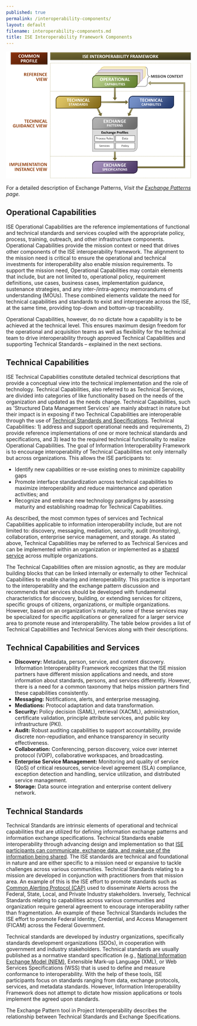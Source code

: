 ```yaml
---
published: true
permalink: /interoperability-components/
layout: default
filename: interoperability-components.md
title: ISE Interoperability Framework Components
---
```



![](/images/common-profile2.png)

For a detailed description of Exchange Patterns, *Visit the [Exchange Patterns](/exchange-patterns) page.*

## Operational Capabilities

ISE Operational Capabilities are the reference implementations of functional and technical standards and services coupled with the appropriate policy, process, training, outreach, and other infrastructure components. Operational Capabilities provide the mission context or need that drives other components of the ISE interoperability framework. The alignment to the mission need is critical to ensure the operational and technical investments for interoperability also enable mission requirements. To support the mission need, Operational Capabilities may contain elements that include, but are not limited to, operational policy, requirement definitions, use cases, business cases, implementation guidance, sustenance strategies, and any inter-/intra-agency memorandums of understanding (MOUs). These combined elements validate the need for technical capabilities and standards to exist and interoperate across the ISE, at the same time, providing top-down and bottom-up traceability.

Operational Capabilities, however, do no dictate how a capability is to be achieved at the technical level. This ensures maximum design freedom for the operational and acquisition teams as well as flexibility for the technical team to drive interoperability through approved Technical Capabilities and supporting Technical Standards – explained in the next sections.

## Technical Capabilities

ISE Technical Capabilities constitute detailed technical descriptions that provide a conceptual view into the technical implementation and the role of technology. Technical Capabilities, also referred to as Technical Services, are divided into categories of like functionality based on the needs of the organization and updated as the needs change. Technical Capabilities, such as 'Structured Data Management Services' are mainly abstract in nature but their impact is in exposing if two Technical Capabilities are interoperable through the use of [Technical Standards and Specifications](http://project-interoperability.github.io/standards-specifications/). Technical Capabilities: 1) address and support operational needs and requirements, 2) provide reference implementations of one or more technical standards and specifications, and 3) lead to the required technical functionality to realize Operational Capabilities. The goal of Information Interoperability Framework is to encourage interoperability of Technical Capabilities not only internally but across organizations. This allows the ISE participants to:

* Identify new capabilities or re-use existing ones to minimize capability gaps
* Promote interface standardization across technical capabilities to maximize interoperability and reduce maintenance and operation activities; and
* Recognize and embrace new technology paradigms by assessing maturity and establishing roadmap for Technical Capabilities.

As described, the most common types of services and Technical Capabilities applicable to information interoperability include, but are not limited to: discovery, messaging, mediation, security, audit (monitoring), collaboration, enterprise service management, and storage. As stated above, Technical Capabilities may be referred to as Technical Services and can be implemented within an organization or implemented as a [shared service](https://cio.gov/wp-content/uploads/downloads/2013/04/CIOC-Federal-Shared-Services-Implementation-Guide.pdf) across multiple organizations.

The Technical Capabilities often are mission agnostic, as they are modular building blocks that can be linked internally or externally to other Technical Capabilities to enable sharing and interoperability. This practice is important to the interoperability and the exchange pattern discussion and recommends that services should be developed with fundamental characteristics for discovery, building, or extending services for citizens, specific groups of citizens, organizations, or multiple organizations. However, based on an organization's maturity, some of these services may be specialized for specific applications or generalized for a larger service area to promote reuse and interoperability. The table below provides a list of Technical Capabilities and Technical Services along with their descriptions.

## Technical Capabilities and Services

* **Discovery:** Metadata, person, service, and content discovery. Information Interoperability Framework recognizes that the ISE mission partners have different mission applications and needs, and store information about standards, persons, and services differently. However, there is a need for a common taxonomy that helps mission partners find these capabilities consistently.
* **Messaging:** Notifications, alerts, and enterprise messaging.
* **Mediations:** Protocol adaptation and data transformation.
* **Security:** Policy decision (SAML), retrieval (XACML), administration, certificate validation, principle attribute services, and public key infrastructure (PKI).
* **Audit:** Robust auditing capabilities to support accountability, provide discrete non-repudiation, and enhance transparency in security effectiveness.
* **Collaboration:** Conferencing, person discovery, voice over internet protocol (VOIP), collaborative workspaces, and broadcasting.
* **Enterprise Service Management:** Monitoring and quality of service (QoS) of critical resources, service-level agreement (SLA) compliance, exception detection and handling, service utilization, and distributed service management.
* **Storage:** Data source integration and enterprise content delivery network.

## Technical Standards

Technical Standards are intrinsic elements of operational and technical capabilities that are utilized for defining information exchange patterns and information exchange specifications. Technical Standards enable interoperability through advancing design and implementation so that [ISE participants can communicate, exchange data, and make use of the information being shared](http://ise.gov/sites/default/files/ise-asm300-ctiss-issuance.pdf). The ISE standards are technical and foundational in nature and are either specific to a mission need or expansive to tackle challenges across various communities. Technical Standards relating to a mission are developed in conjunction with practitioners from that mission area. An example of this is the ISE effort to promote standards such as [Common Alerting Protocol (CAP)](http://docs.oasis-open.org/emergency/cap/v1.2/CAP-v1.2-os.html) used to disseminate Alerts across the Federal, State, Local, and Private Industry stakeholders. Inversely, Technical Standards relating to capabilities across various communities and organization require general agreement to encourage interoperability rather than fragmentation. An example of these Technical Standards includes the ISE effort to promote Federal Identity, Credential, and Access Management (FICAM) across the Federal Government.

Technical standards are developed by industry organizations, specifically standards development organizations (SDOs), in cooperation with government and industry stakeholders. Technical standards are usually published as a normative standard specification (e.g., [National Information Exchange Model (NIEM),](http://www.ise.gov/national-information-exchange-model-niem) Extensible Mark-up Language (XML), or Web Services Specifications (WSS) that is used to define and measure conformance to interoperability. With the help of these tools, ISE participants focus on standards ranging from data, exchange protocols, services, and metadata standards. However, Information Interoperability Framework does not attempt to dictate how mission applications or tools implement the agreed upon standards.

The Exchange Pattern tool in Project Interoperability describes the relationship between Technical Standards and Exchange Specifications.
